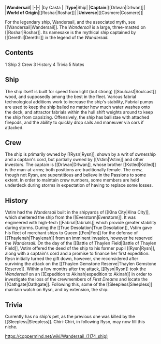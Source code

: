 

|**Wandersail**|
|-|-|
|by  Casta |
|**Type**|Ship|
|**Captain**|[[Drlwan\|Drlwan]]|
|**World of Origin**|[[Roshar\|Roshar]]|
|**Universe**|[[Cosmere\|Cosmere]]|

For the legendary ship, Wandersail, and the associated myth, see [[Wandersail\|Wandersail]].
The *Wandersail* is a large, three-masted  on [[Roshar\|Roshar]]. Its namesake is the mythical ship captained by [[Derethil\|Derethil]] in the legend of the *Wandersail*.

## Contents

1 Ship
2 Crew
3 History
4 Trivia
5 Notes


## Ship
The ship itself is built for speed from light (but strong) [[Soulcast\|Soulcast]] wood, and supposedly among the best in the fleet. Various fabrial technological additions work to increase the ship's stability, Fabrial pumps are used to keep the ship bailed no matter how much water washes onto the deck, and attractor fabrials within the hull shift weights around to keep the ship from capsizing. Offensively, the ship has ballistae with attached firepods, and the ability to quickly drop sails and maneuver via oars if attacked.

## Crew
The ship is primarily owned by [[Rysn\|Rysn]], shown by a writ of ownership and a captain's cord, but partially owned by [[Vstim\|Vstim]] and other investors. The captain is [[Drlwan\|Drlwan]], whose brother [[Kstled\|Kstled]] is the man-at-arms; both positions are traditionally female. The crew, though not Rysn, are superstitious and believe in the Passions to some extent. In order to maintain crew numbers, some members are held underdeck during storms in expectation of having to replace some losses.

## History
Vstim had the *Wandersail* built in the shipyards of [[Klna City\|Klna City]], which sheltered the ship from the [[Everstorm\|Everstorm]]. It was engineered with high-tech [[Fabrial\|fabrials]] which provide greater stability during storms.
During the [[True Desolation\|True Desolation]], Vstim gave his fleet of merchant ships to Queen [[Fen\|Fen]] for the defense of [[Thaylenah\|Thaylenah]] from an imminent invasion, however he reserved the *Wandersail*. On the day of the [[Battle of Thaylen Field\|Battle of Thaylen Field]], Vstim offered the deed of the ship to his former pupil [[Rysn\|Rysn]], along with a captain's cord and a promise to finance her first expedition. Rysn initially turned the gift down, however, she reconsidered after surviving the attack on the [[Thaylen Gemstone Reserve\|Thaylen Gemstone Reserve]].
Within a few months after the attack, [[Rysn\|Rysn]] took the *Wandersail* on an [[Expedition to Akinah\|expedition to Akinah]] in order to investigate the loss of the crewmembers of *First Dreams* and locate the [[Oathgate\|Oathgate]]. Following this, some of the [[Sleepless\|Sleepless]] maintain watch on Rysn, and by extension, the ship.

## Trivia
Currently has no ship's pet, as the previous one was killed by the [[Sleepless\|Sleepless]]. Chiri-Chiri, in following Rysn, may now fill this niche.


https://coppermind.net/wiki/Wandersail_(1174_ship)